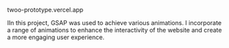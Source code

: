 twoo-prototype.vercel.app

IIn this project, GSAP was used to achieve various animations. I incorporate a range of animations to enhance the interactivity of the website and create a more engaging user experience.
